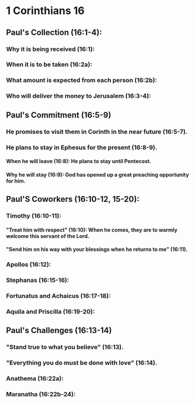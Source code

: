 ---
---
# 1 Corinthians 16 
## Paul\'s Collection (16:1-4): 
###  Why it is being received (16:1): 
###  When it is to be taken (16:2a): 
###  What amount is expected from each person (16:2b): 
###  Who will deliver the money to Jerusalem (16:3-4): 
## Paul\'s Commitment (16:5-9) 
###  He promises to visit them in Corinth in the near future (16:5-7). 
###  He plans to stay in Ephesus for the present (16:8-9). 
####  When he will leave (16:8): He plans to stay until Pentecost. 
####  Why he will stay (16:9): God has opened up a great preaching opportunity for him. 
## Paul\'S Coworkers (16:10-12, 15-20): 
###  Timothy (16:10-11): 
####  \"Treat him with respect\" (16:10): When he comes, they are to warmly welcome this servant of the Lord. 
####  \"Send him on his way with your blessings when he returns to me\" (16:11). 
###  Apollos (16:12): 
###  Stephanas (16:15-16): 
###  Fortunatus and Achaicus (16:17-18): 
###  Aquila and Priscilla (16:19-20): 
## Paul\'s Challenges (16:13-14) 
###  \"Stand true to what you believe\" (16:13). 
###  \"Everything you do must be done with love\" (16:14). 
###  Anathema (16:22a): 
###  Maranatha (16:22b-24): 
